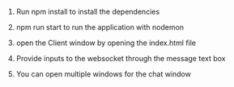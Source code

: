 1. Run npm install to install the dependencies 

2. npm run start to run the application with nodemon

3. open the Client window by opening the index.html file

4. Provide inputs to the websocket through the message text box

5. You can open multiple windows for the chat window 
